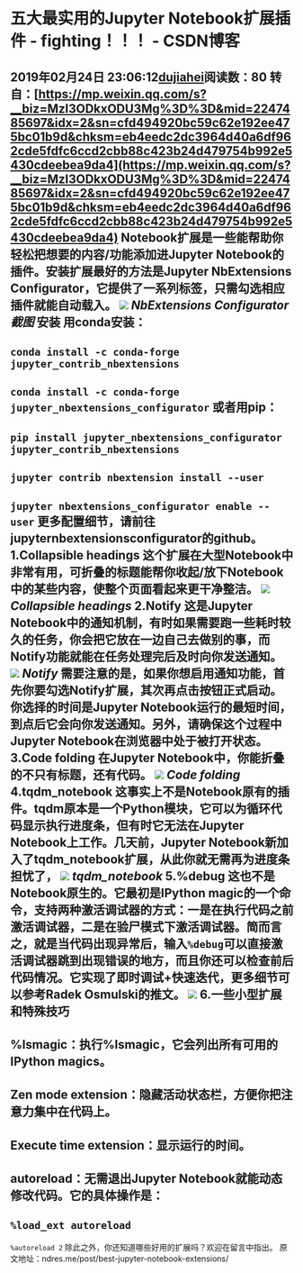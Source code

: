 # 五大最实用的Jupyter Notebook扩展插件 - fighting！！！ - CSDN博客
2019年02月24日 23:06:12[dujiahei](https://me.csdn.net/dujiahei)阅读数：80
转自：[https://mp.weixin.qq.com/s?__biz=MzI3ODkxODU3Mg%3D%3D&mid=2247485697&idx=2&sn=cfd494920bc59c62e192ee475bc01b9d&chksm=eb4eedc2dc3964d40a6df962cde5fdfc6ccd2cbb88c423b24d479754b992e5430cdeebea9da4](https://mp.weixin.qq.com/s?__biz=MzI3ODkxODU3Mg%3D%3D&mid=2247485697&idx=2&sn=cfd494920bc59c62e192ee475bc01b9d&chksm=eb4eedc2dc3964d40a6df962cde5fdfc6ccd2cbb88c423b24d479754b992e5430cdeebea9da4)
Notebook扩展是一些能帮助你轻松把想要的内容/功能添加进Jupyter Notebook的插件。安装扩展最好的方法是Jupyter NbExtensions Configurator，它提供了一系列标签，只需勾选相应插件就能自动载入。
![](https://mmbiz.qpic.cn/mmbiz_png/hq0PKaHicMTGtHTOP2HBaEhWLIGNN9wsj1MaqgyS8Ntlj6iaT6WSZjTWia0dj2VxTWe7O3KUJmK8e6kjTMCA9JsQg/640?tp=webp&wxfrom=5&wx_lazy=1&wx_co=1)
*NbExtensions Configurator截图*
安装
用conda安装：
- 
`conda install -c conda-forge jupyter_contrib_nbextensions`
- 
`conda install -c conda-forge jupyter_nbextensions_configurator`
或者用pip：
- 
`pip install jupyter_nbextensions_configurator jupyter_contrib_nbextensions`
- 
`jupyter contrib nbextension install --user`
- 
`jupyter nbextensions_configurator enable --user`
更多配置细节，请前往jupyternbextensionsconfigurator的github。
1.Collapsible headings
这个扩展在大型Notebook中非常有用，可折叠的标题能帮你收起/放下Notebook中的某些内容，使整个页面看起来更干净整洁。
![](https://mmbiz.qpic.cn/mmbiz_gif/hq0PKaHicMTGtHTOP2HBaEhWLIGNN9wsjrkBZ8zo9y2D8VQuGRibibyiaPTKrDEPiaCflW25yT6VSVcqrg4pzRPUnqA/640?tp=webp&wxfrom=5&wx_lazy=1)
*Collapsible headings*
2.Notify
这是Jupyter Notebook中的通知机制，有时如果需要跑一些耗时较久的任务，你会把它放在一边自己去做别的事，而Notify功能就能在任务处理完后及时向你发送通知。
![](https://mmbiz.qpic.cn/mmbiz_gif/hq0PKaHicMTGtHTOP2HBaEhWLIGNN9wsjbLIqWPG283zQ22AWIzorGDMjek16WojnnicRo6NbNbTfqz4uOjRes3Q/640?tp=webp&wxfrom=5&wx_lazy=1)
*Notify*
需要注意的是，如果你想启用通知功能，首先你要勾选Notify扩展，其次再点击按钮正式启动。你选择的时间是Jupyter Notebook运行的最短时间，到点后它会向你发送通知。另外，请确保这个过程中Jupyter Notebook在浏览器中处于被打开状态。
3.Code folding
在Jupyter Notebook中，你能折叠的不只有标题，还有代码。
![](https://mmbiz.qpic.cn/mmbiz_gif/hq0PKaHicMTGtHTOP2HBaEhWLIGNN9wsjaWWnOCCSsMrd8iaREZV1I42Za2H1m6IgUDHDOOZdgGMLHq91icUdHadQ/640?tp=webp&wxfrom=5&wx_lazy=1)
*Code folding*
4.tqdm_notebook
这事实上不是Notebook原有的插件。tqdm原本是一个Python模块，它可以为循环代码显示执行进度条，但有时它无法在Jupyter Notebook上工作。几天前，Jupyter Notebook新加入了tqdm_notebook扩展，从此你就无需再为进度条担忧了，
![](https://mmbiz.qpic.cn/mmbiz_gif/hq0PKaHicMTGtHTOP2HBaEhWLIGNN9wsjMQoNPDXHMYChLnRmJNfl6gQia9hD6wGrVwqQn9fM0ccdHzibjHjplTUQ/640?tp=webp&wxfrom=5&wx_lazy=1)
*tqdm_notebook*
5.%debug
这也不是Notebook原生的。它最初是IPython magic的一个命令，支持两种激活调试器的方式：一是在执行代码之前激活调试器，二是在验尸模式下激活调试器。简而言之，就是当代码出现异常后，输入`%debug`可以直接激活调试器跳到出现错误的地方，而且你还可以检查前后代码情况。它实现了即时调试+快速迭代，更多细节可以参考Radek Osmulski的推文。
![](https://mmbiz.qpic.cn/mmbiz_jpg/hq0PKaHicMTGtHTOP2HBaEhWLIGNN9wsjafysog3c6y7QsaWc8JjPQdqq2EgiazbfjZuKUo9zdRZYia2GJJvEzVUg/640?tp=webp&wxfrom=5&wx_lazy=1&wx_co=1)
6.一些小型扩展和特殊技巧
- 
**%lsmagic**：执行%lsmagic，它会列出所有可用的IPython magics。
- 
**Zen mode extension**：隐藏活动状态栏，方便你把注意力集中在代码上。
- 
**Execute time extension**：显示运行的时间。
- 
**autoreload**：无需退出Jupyter Notebook就能动态修改代码。它的具体操作是：
- 
`%load_ext autoreload`
- 
`%autoreload 2`
除此之外，你还知道哪些好用的扩展吗？欢迎在留言中指出。
原文地址：ndres.me/post/best-jupyter-notebook-extensions/
